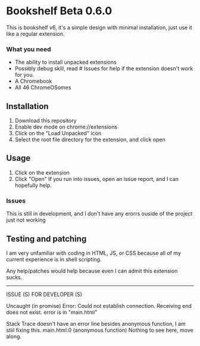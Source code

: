 



# Bookshelf Beta 0.6.0
This is bookshelf v6, it's a simple design with minimal installation, just use it like a regular extension.

### What you need
- The ability to install unpacked extensions
- Possibly debug skill, read # Issues for help if the extension doesn't work for you.
- A Chromebook
- All 46 ChromeOSomes

## Installation
1. Download this repository
2. Enable dev mode on chrome://extensions
3. Click on the "Load Unpacked" icon
4. Select the root file directory for the extension, and click open

## Usage
1. Click on the extension
2. Click "Open"
If you run into issues, open an issue report, and I can hopefully help.

### Issues
This is still in development, and I don't have any erorrs ouside of the project just not working


## Testing and patching
I am very unfamiliar with coding in HTML, JS, or CSS because all of my current experience is in shell scripting.

Any help/patches would help because even I can admit this extension sucks.

-------------------------------------------------------------------------------------------------------------------------------------------------------------------------------------
ISSUE (S) FOR DEVELOPER (S)

Uncaught (in promise) Error: Could not establish connection. Receiving end does not exist.
error is in "main.html"

Stack Trace doesn't have an error line besides anonymous function, I am stiil fixing this.
main.html:0 (anonymous function)
Nothing to see here, move along.
